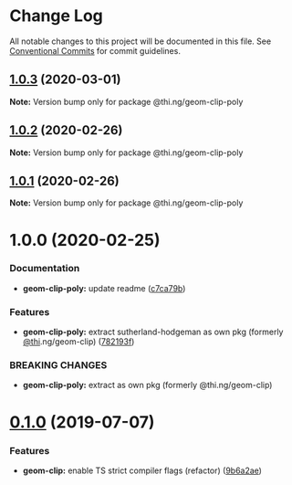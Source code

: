 # Change Log

All notable changes to this project will be documented in this file.
See [Conventional Commits](https://conventionalcommits.org) for commit guidelines.

## [1.0.3](https://github.com/thi-ng/umbrella/compare/@thi.ng/geom-clip-poly@1.0.2...@thi.ng/geom-clip-poly@1.0.3) (2020-03-01)

**Note:** Version bump only for package @thi.ng/geom-clip-poly





## [1.0.2](https://github.com/thi-ng/umbrella/compare/@thi.ng/geom-clip-poly@1.0.1...@thi.ng/geom-clip-poly@1.0.2) (2020-02-26)

**Note:** Version bump only for package @thi.ng/geom-clip-poly





## [1.0.1](https://github.com/thi-ng/umbrella/compare/@thi.ng/geom-clip-poly@1.0.0...@thi.ng/geom-clip-poly@1.0.1) (2020-02-26)

**Note:** Version bump only for package @thi.ng/geom-clip-poly





# 1.0.0 (2020-02-25)


### Documentation

* **geom-clip-poly:** update readme ([c7ca79b](https://github.com/thi-ng/umbrella/commit/c7ca79b7e5e3d6badca2baa79fef8870ad9f9309))


### Features

* **geom-clip-poly:** extract sutherland-hodgeman as own pkg (formerly [@thi](https://github.com/thi).ng/geom-clip) ([782193f](https://github.com/thi-ng/umbrella/commit/782193f2fc06c18a564d5b983839f55b9143b4f7))


### BREAKING CHANGES

* **geom-clip-poly:** extract as own pkg (formerly @thi.ng/geom-clip)





# [0.1.0](https://github.com/thi-ng/umbrella/compare/@thi.ng/geom-clip@0.0.19...@thi.ng/geom-clip@0.1.0) (2019-07-07)

### Features

* **geom-clip:** enable TS strict compiler flags (refactor) ([9b6a2ae](https://github.com/thi-ng/umbrella/commit/9b6a2ae))
